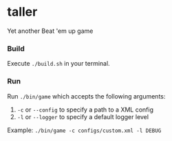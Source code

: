 # taller
Yet another Beat 'em up game


### Build

Execute `./build.sh` in your terminal.

### Run

Run `./bin/game` which accepts the following arguments:
 1. `-c` or `--config` to specify a path to a XML config
 2. `-l` or `--logger` to specify a default logger level
 
Example: `./bin/game -c configs/custom.xml -l DEBUG`  